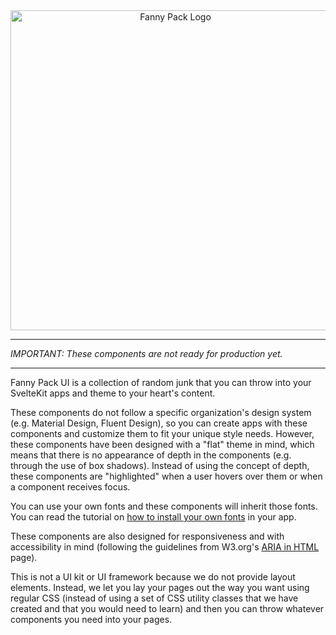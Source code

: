 <script lang="ts">
  import Logo from "/static/fanny-pack.svg";
</script>


<div id="home">
  <div id="img-container">
    <img src={Logo} alt="Fanny Pack Logo" />
  </div>
</div>

---

*IMPORTANT: These components are not ready for production yet.*

---

Fanny Pack UI is a collection of random junk that you can throw into your SvelteKit apps and theme to your heart's content.
 
These components do not follow a specific organization's design system (e.g. Material Design, Fluent Design), so you can create apps with these components and customize them to fit your unique style needs. However, these components have been designed with a "flat" theme in mind, which means that there is no appearance of depth in the components (e.g. through the use of box shadows). Instead of using the concept of depth, these components are "highlighted" when a user hovers over them or when a component receives focus.

You can use your own fonts and these components will inherit those fonts. You can read the tutorial on [how to install your own fonts](/get-started#install-fonts) in your app.

These components are also designed for responsiveness and with accessibility in mind (following the guidelines from W3.org's [ARIA in HTML](https://www.w3.org/TR/html-aria/#docconformance) page).

This is not a UI kit or UI framework because we do not provide layout elements. Instead, we let you lay your pages out the way you want using regular CSS (instead of using a set of CSS utility classes that we have created and that you would need to learn) and then you can throw whatever components you need into your pages.


<style>
  #home {
    
    & #img-container {
      text-align: center;

      & img {
        width: 512px;
      }
    }
  }
</style>
